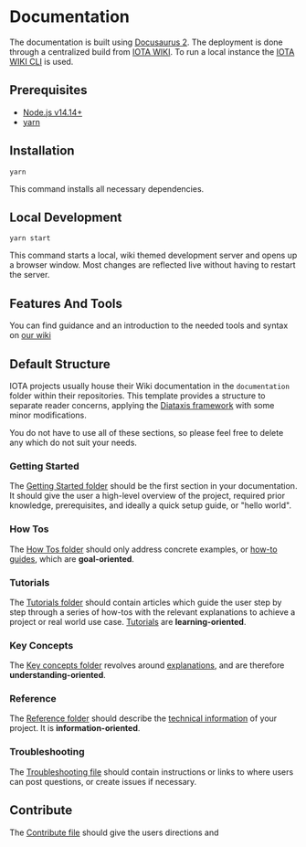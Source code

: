 # Documentation

The documentation is built using [Docusaurus 2](https://docusaurus.io/). The deployment is done through a centralized build from [IOTA WIKI](https://github.com/iota-community/iota-wiki). To run a local instance the [IOTA WIKI CLI](https://github.com/iota-community/iota-wiki-cli) is used.

## Prerequisites

- [Node.js v14.14+](https://nodejs.org/en/)
- [yarn](https://yarnpkg.com/getting-started/install)

## Installation

```console
yarn
```

This command installs all necessary dependencies.

## Local Development

```console
yarn start
```

This command starts a local, wiki themed development server and opens up a browser window. Most changes are reflected live without having to restart the server.

## Features And Tools

You can find guidance and an introduction to the needed tools and syntax on [our wiki](https://wiki.iota.org/participate/contribute-to-wiki/for_devs/developer_guide)


## Default Structure

IOTA projects usually house their Wiki documentation in the `documentation` folder within their repositories. This
template provides a structure to separate reader concerns, applying the [Diataxis framework](https://diataxis.fr/) with
some minor modifications.

You do not have to use all of these sections, so please feel free to delete any which do not suit your needs.

### Getting Started

The [Getting Started folder](documentation/getting_started/_README.md) should be the first section in your documentation. It should give the user a high-level overview of the project, required prior knowledge, prerequisites, and ideally a quick setup guide, or "hello world".

### How Tos

The [How Tos folder](documentation/how_tos/_README.md) should only address concrete examples, or [how-to guides](https://diataxis.fr/how-to-guides/), which are **goal-oriented**.

### Tutorials

The [Tutorials folder](documentation/tutorials/_README.md) should contain articles which guide the user step by step through a series of how-tos with the relevant explanations to achieve a project or real world use case. [Tutorials](https://diataxis.fr/tutorials/) are **learning-oriented**.

### Key Concepts

The [Key concepts folder](documentation/explanations/_README.md) revolves around [explanations](https://diataxis.fr/explanation/), and are therefore **understanding-oriented**.

### Reference

The [Reference folder](documentation/reference/_README.md) should describe the [technical information](https://diataxis.fr/reference/) of your project. It is **information-oriented**.

### Troubleshooting

The [Troubleshooting file](documentation/troubleshooting.md) should contain instructions or links to where users can post questions, or create issues if necessary.

## Contribute

The [Contribute file](documentation/contribute.md) should give the users directions and 
